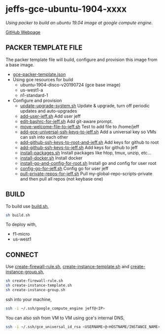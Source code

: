 # jeffs-gce-ubuntu-1904-xxxx

_Using packer to build an ubuntu 19.04 image at google compute engine._

[GitHub Webpage](https://jeffdecola.github.io/my-packer-image-builds/)

## PACKER TEMPLATE FILE

The packer template file will build, configure and provision this image
from a base image.

* [gce-packer-template.json](https://github.com/JeffDeCola/my-packer-image-builds/blob/master/google-compute-engine/jeffs-gce-ubuntu-1904/gce-packer-template.json)
* Using gce resources for build
  * ubuntu-1904-disco-v20190724 (gce base image)
  * us-west1-a
  * n1-standard-1
* Configure and provision
  * [update-upgrade-system.sh](https://github.com/JeffDeCola/my-packer-image-builds/blob/master/google-compute-engine/jeffs-gce-ubuntu-1904/install-scripts/update-upgrade-system.sh)
  Update & upgrade, turn off periodic updates and auto-upgrades
  * [add-user-jeff.sh](https://github.com/JeffDeCola/my-packer-image-builds/blob/master/google-compute-engine/jeffs-gce-ubuntu-1904/install-scripts/add-user-jeff.sh)
  Add user jeff
  * [edit-bashrc-for-jeff.sh](https://github.com/JeffDeCola/my-packer-image-builds/blob/master/google-compute-engine/jeffs-gce-ubuntu-1904/install-scripts/edit-bashrc-for-jeff.sh)
  Add git-aware prompt.
  * [move-welcome-file-to-jeff.sh](https://github.com/JeffDeCola/my-packer-image-builds/blob/master/google-compute-engine/jeffs-gce-ubuntu-1904/install-scripts/move-welcome-file-to-jeff.sh)
  Test to add file to /home/jeff
  * [add-gce-universal-ssh-keys-to-jeff.sh](https://github.com/JeffDeCola/my-packer-image-builds/blob/master/google-compute-engine/jeffs-gce-ubuntu-1904/install-scripts/add-gce-universal-ssh-keys-to-jeff.sh)
  Add a universal key so VMs can ssh into each other
  * [add-github-ssh-keys-to-root-and-jeff.sh](https://github.com/JeffDeCola/my-packer-image-builds/blob/master/google-compute-engine/jeffs-gce-ubuntu-1904/install-scripts/add-github-ssh-keys-to-root.sh)
  Add keys for github to root
  * [add-github-ssh-keys-to-jeff.sh](https://github.com/JeffDeCola/my-packer-image-builds/blob/master/google-compute-engine/jeffs-gce-ubuntu-1904/install-scripts/add-github-ssh-keys-to-jeff.sh)
  Add keys for github to jeff
  * [install-packages.sh](https://github.com/JeffDeCola/my-packer-image-builds/blob/master/google-compute-engine/jeffs-gce-ubuntu-1904/install-scripts/install-packages.sh)
  Install packages like htop, tmux, unzip, etc...
  * [install-docker.sh](https://github.com/JeffDeCola/my-packer-image-builds/blob/master/google-compute-engine/jeffs-gce-ubuntu-1904/install-scripts/install-docker.sh)
  Install docker
  * [install-go-and-config-for-root.sh](https://github.com/JeffDeCola/my-packer-image-builds/blob/master/google-compute-engine/jeffs-gce-ubuntu-1904/install-scripts/install-go-and-config-for-root.sh)
  Install go and config for user root
  * [config-go-for-jeff.sh](https://github.com/JeffDeCola/my-packer-image-builds/blob/master/google-compute-engine/jeffs-gce-ubuntu-1904/install-scripts/config-go-for-jeff.sh)
  Config go for user jeff
  * [pull-private-repos-for-jeff.sh](https://github.com/JeffDeCola/my-packer-image-builds/blob/master/google-compute-engine/jeffs-gce-ubuntu-1904/install-scripts/pull-private-repos-for-jeff.sh)
  Pull my-global-repo-scripts-private and then pull all repos (not keybase one)

## BUILD

To build use
[build.sh](https://github.com/JeffDeCola/my-packer-image-builds/blob/master/google-compute-engine/jeffs-gce-ubuntu-1904/build-image.sh),

```bash
sh build.sh
```

To deploy with,

* f1-micro
* us-west1

## CONNECT

Use
[create-firewall-rule.sh](https://github.com/JeffDeCola/my-packer-image-builds/blob/master/google-compute-engine/jeffs-gce-ubuntu-1904/create-firewall-rule.sh),
[create-instance-template.sh](https://github.com/JeffDeCola/my-packer-image-builds/blob/master/google-compute-engine/jeffs-gce-ubuntu-1904/build-image.sh)
and
[create-instance-group.sh](https://github.com/JeffDeCola/my-packer-image-builds/blob/master/google-compute-engine/jeffs-gce-ubuntu-1904/create-instance-group.sh),

```bash
sh create-firewall-rule.sh
sh create-instance-template.sh
sh create-instance-group.sh
```

ssh into your machine,

```bash
ssh -i ~/.ssh/google_compute_engine jeff@<IP>
```

You can also ssh from VM to VM using gce's internal DNS,

```bash
ssh -i ~/.ssh/gce_universal_id_rsa <USERNAME>@<HOSTNAME/INSTANCE_NAME>.us-west1-a.c.<PROJECT>.internal
```
